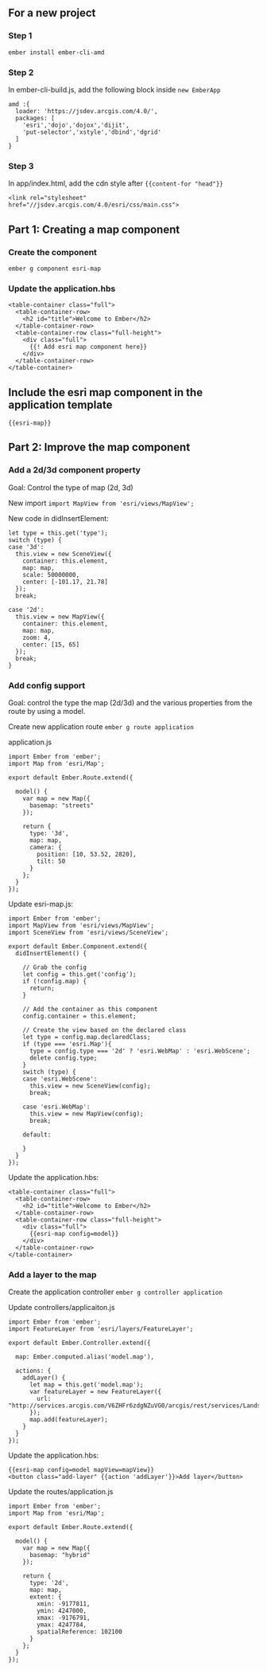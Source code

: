 ## For a new project
### Step 1

`ember install ember-cli-amd`

### Step 2

In ember-cli-build.js, add the following block inside `new EmberApp`

```
amd :{
  loader: 'https://jsdev.arcgis.com/4.0/',
  packages: [
    'esri','dojo','dojox','dijit',
    'put-selector','xstyle','dbind','dgrid'
  ]
}
```
### Step 3

In app/index.html, add the cdn style after `{{content-for "head"}}`
```
<link rel="stylesheet" href="//jsdev.arcgis.com/4.0/esri/css/main.css">
```

## Part 1: Creating a map component
### Create the component
`ember g component esri-map`
### Update the application.hbs
```
<table-container class="full">
  <table-container-row>
    <h2 id="title">Welcome to Ember</h2>
  </table-container-row>
  <table-container-row class="full-height">
    <div class="full">
      {{! Add esri map component here}}
    </div>
  </table-container-row>
</table-container>
```
## Include the esri map component in the application template
`{{esri-map}}`

## Part 2: Improve the map component
### Add a 2d/3d component property
Goal: Control the type of map (2d, 3d)

New import `import MapView from 'esri/views/MapView';`

New code in didInsertElement:
```
let type = this.get('type');
switch (type) {
case '3d':  
  this.view = new SceneView({
    container: this.element,
    map: map,
    scale: 50000000,
    center: [-101.17, 21.78]
  });
  break;

case '2d':
  this.view = new MapView({
    container: this.element,
    map: map,
    zoom: 4,
    center: [15, 65]
  });
  break;
}
```

### Add config support
Goal: control the type the map (2d/3d) and the various properties from the route by using a model.

Create new application route `ember g route application`

application.js
```
import Ember from 'ember';
import Map from 'esri/Map';

export default Ember.Route.extend({

  model() {
    var map = new Map({
      basemap: "streets"
    });

    return {
      type: '3d',
      map: map,
      camera: {
        position: [10, 53.52, 2820],
        tilt: 50
      }
    };
  }
});
```

Update esri-map.js:
```
import Ember from 'ember';
import MapView from 'esri/views/MapView';
import SceneView from 'esri/views/SceneView';

export default Ember.Component.extend({
  didInsertElement() {

    // Grab the config
    let config = this.get('config');
    if (!config.map) {
      return;
    }

    // Add the container as this component
    config.container = this.element;

    // Create the view based on the declared class
    let type = config.map.declaredClass;
    if (type === 'esri.Map'){
      type = config.type === '2d' ? 'esri.WebMap' : 'esri.WebScene';
      delete config.type;
    }
    switch (type) {
    case 'esri.WebScene':
      this.view = new SceneView(config);
      break;

    case 'esri.WebMap':
      this.view = new MapView(config);
      break;

    default:

    }
  }
});
```

Update the application.hbs:
```
<table-container class="full">
  <table-container-row>
    <h2 id="title">Welcome to Ember</h2>
  </table-container-row>
  <table-container-row class="full-height">
    <div class="full">
      {{esri-map config=model}}
    </div>
  </table-container-row>
</table-container>
```

### Add a layer to the map
Create the application controller
`ember g controller application`

Update controllers/applicaiton.js
```
import Ember from 'ember';
import FeatureLayer from 'esri/layers/FeatureLayer';

export default Ember.Controller.extend({

  map: Ember.computed.alias('model.map'),

  actions: {
    addLayer() {
      let map = this.get('model.map');
      var featureLayer = new FeatureLayer({
        url: "http://services.arcgis.com/V6ZHFr6zdgNZuVG0/arcgis/rest/services/Landscape_Trees/FeatureServer/0"
      });
      map.add(featureLayer);
    }
  }
});
```

Update the application.hbs:
```
{{esri-map config=model mapView=mapView}}
<button class="add-layer" {{action 'addLayer'}}>Add layer</button>
```

Update the routes/application.js
```
import Ember from 'ember';
import Map from 'esri/Map';

export default Ember.Route.extend({

  model() {
    var map = new Map({
      basemap: "hybrid"
    });

    return {
      type: '2d',
      map: map,
      extent: {
        xmin: -9177811,
        ymin: 4247000,
        xmax: -9176791,
        ymax: 4247784,
        spatialReference: 102100
      }
    };
  }
});
```
